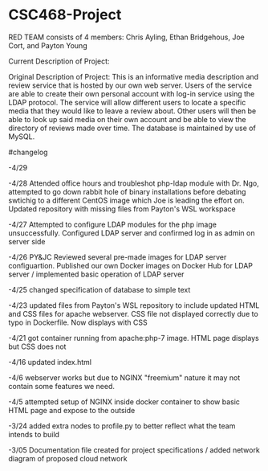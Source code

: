 # CSC468-Project
RED TEAM consists of 4 members: Chris Ayling, Ethan Bridgehous, Joe Cort, and Payton Young

Current Description of Project:


Original Description of Project:
This is an informative media description and review service that is hosted by our own web server. Users of the service are able to create their own personal account with log-in service using the LDAP protocol. The service will allow different users to locate a specific media that they would like to leave a review about. Other users will then be able to look up said media on their own account and be able to view the directory of reviews made over time. The database is maintained by use of MySQL.


#changelog

-4/29

-4/28 Attended office hours and troubleshot php-ldap module with Dr. Ngo, attempted to go down rabbit hole of binary installations before debating swtichig to a different CentOS image which Joe is leading the effort on. Updated repository with missing files from Payton's WSL workspace

-4/27 Attempted to configure LDAP modules for the php image unsuccessfully. Configured LDAP server and confirmed log in as admin on server side

-4/26 PY&JC Reviewed several pre-made images for LDAP server configuartion. Published our own Docker images on Docker Hub for LDAP server / implemented basic operation of LDAP server

-4/25 changed specification of database to simple text

-4/23 updated files from Payton's WSL repository to include updated HTML and CSS files for apache webserver. CSS file not displayed correctly due to typo in Dockerfile. Now displays with CSS

-4/21 got container running from apache:php-7 image. HTML page displays but CSS does not

-4/16 updated index.html

-4/6 webserver works but due to NGINX "freemium" nature it may not contain some features we need. 

-4/5 attempted setup of NGINX inside docker container to show basic HTML page and expose to the outside

-3/24 added extra nodes to profile.py to better reflect what the team intends to build

-3/05 Documentation file created for project specifications / added network diagram of proposed cloud network
